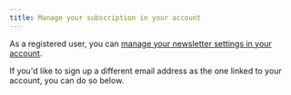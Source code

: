 ```yaml
---
title: Manage your subscription in your account
---
```


As a registered user, you can [manage your newsletter settings in your account][1].

If you'd like to sign up a different email address as the one linked to your account, you can do so below.

[1]: /account/settings/newsletter/
